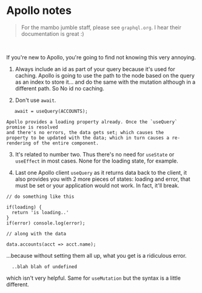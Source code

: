 # Apollo notes 

> For the mambo jumble staff, please see `graphql.org`.  I hear their documentation is great :)

<br />

If you're new to Apollo, you're going to find not knowing this very annoying.

1. Always include an id as part of your query because it's used for caching. Apollo is going to use 
   the path to the node based on the 
   query as an index to store it... and do the same with the mutation although in a different path. So No id no caching.

2. Don't use `await`. 

```
   await = useQuery(ACCOUNTS);
```

    Apollo provides a loading property already. Once the `useQuery` promise is resolved 
    and there's no errors, the data gets set; which causes the
    property to be updated with the data; which in turn causes a re-rendering of the entire component.
  
3. It's related to number two. Thus there's no need for `useState` or `useEffect` in most cases. 
   None for the loading state, for example. 

4. Last one Apollo client `useQuery` as it returns data back to the client, it also provides you with 
   2 more pieces of states: loading and error, 
   that must be set or your application would not work. In fact, it'll break.
   
  ````
  // do something like this
  
  if(loading) {
    return 'is loading..'
  }
  if(error) console.log(error);
  
  // along with the data
  
  data.accounts(acct => acct.name);
  
  ````
  
  ...because without setting them all up, what you get is a ridiculous error.
  
  
  
  ````
    ..blah blah of undefined   
  ````
  
  which isn't very helpful.  Same for `useMutation` but the syntax is a little different.
  
  
  
  
